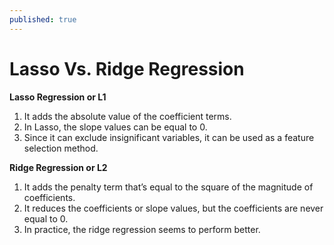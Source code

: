 ```yaml
---
published: true
---
```

# Lasso Vs. Ridge Regression 


**Lasso Regression or L1**

1. It adds the absolute value of the coefficient terms. 
2. In Lasso, the slope values can be equal to 0.
3. Since it can exclude insignificant variables, it can be used as a feature selection method.  


**Ridge Regression or L2**

1. It adds the penalty term that’s equal to the square of the magnitude of coefficients.
2. It reduces the coefficients or slope values, but the coefficients are never equal to 0. 
3. In practice, the ridge regression seems to perform better.

